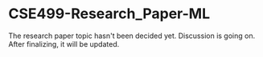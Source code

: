 # CSE499-Research_Paper-ML
The research paper topic hasn't been decided yet. Discussion is going on.
After finalizing, it will be updated.
